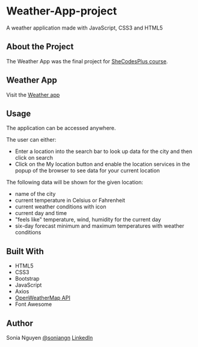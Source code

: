 # Weather-App-project
A weather application made with JavaScript, CSS3 and HTML5

## About the Project
The Weather App was the final project for [SheCodesPlus course](https://www.shecodes.io/workshops).

## Weather App

Visit the [Weather app](https://deft-gelato-bc8639.netlify.app/)

## Usage

The application can be accessed anywhere.

The user can either:
* Enter a location into the search bar to look up data for the city and then click on search
* Click on the My location button and enable the location services in the popup of the browser to see data for your current location

The following data will be shown for the given location:
* name of the city
* current temperature in Celsius or Fahrenheit
* current weather conditions with icon
* current day and time
* "feels like" temperature, wind, humidity for the current day
* six-day forecast minimum and maximum temperatures with weather conditions

## Built With

* HTML5 
* CSS3
* Bootstrap
* JavaScript
* Axios
* [OpenWeatherMap API](https://openweathermap.org/api)
* Font Awesome

## Author

Sonia Nguyen
[@soniangn](https://github.com/soniangn)
[LinkedIn](https://www.linkedin.com/in/nguyensonia/)
